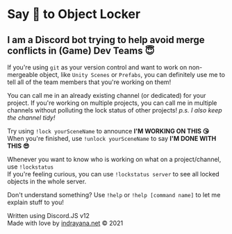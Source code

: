 # Say :wave: to Object Locker

## I am a Discord bot trying to help avoid merge conflicts in (Game) Dev Teams :innocent:

If you're using `git` as your version control and want to work on non-mergeable object, like `Unity Scenes` or `Prefabs`, you can definitely use me to tell all of the team members that you're working on them!

You can call me in an already existing channel (or dedicated) for your project. If you're working on multiple projects, you can call me in multiple channels without polluting the lock status of other projects! *p.s. I also keep the channel tidy!*

Try using `!lock yourSceneName` to announce **I'M WORKING ON THIS :kissing_heart:**  
When you're finished, use `!unlock yourSceneName` to say **I'M DONE WITH THIS :sunglasses:**

Whenever you want to know who is working on what on a project/channel, use `!lockstatus`  
If you're feeling curious, you can use `!lockstatus server` to see all locked objects in the whole server.

Don't understand something? Use `!help` or `!help [command name]` to let me explain stuff to you!

Written using Discord.JS v12  
Made with love by [indrayana.net](https://github.com/made-indrayana) © 2021
